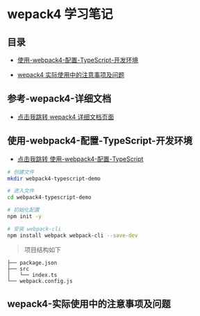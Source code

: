 # wepack4 学习笔记

## 目录

- [使用-webpack4-配置-TypeScript-开发环境](#使用-webpack4-配置-TypeScript-开发环境)

- [wepack4 实际使用中的注意事项及问题](#wepack4-实际使用中的注意事项及问题)

## 参考-wepack4-详细文档

- [点击我跳转 wepack4 详细文档页面](https://www.webpackjs.com/guides/)

## 使用-webpack4-配置-TypeScript-开发环境

- [点击我跳转 使用-webpack4-配置-TypeScript](https://www.gowhich.com/blog/840)

```bash
# 创建文件
mkdir webpack4-typescript-demo

# 进入文件
cd webpack4-typescript-demo

# 初始化配置
npm init -y

# 安装 webpack-cli
npm install webpack webpack-cli --save-dev
```

> 项目结构如下

```
├── package.json
├── src
│   └── index.ts
└── webpack.config.js
```

## wepack4-实际使用中的注意事项及问题

